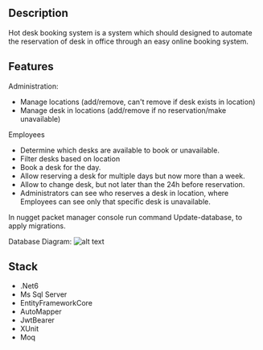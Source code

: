 ## Description
Hot desk booking system is a system which should designed to automate the reservation of desk in
office through an easy online booking system.

## Features
Administration:
- Manage locations (add/remove, can&#39;t remove if desk exists in location)
- Manage desk in locations (add/remove if no reservation/make unavailable) 

Employees
- Determine which desks are available to book or unavailable.
- Filter desks based on location
- Book a desk for the day.
- Allow reserving a desk for multiple days but now more than a week.
- Allow to change desk, but not later than the 24h before reservation.
- Administrators can see who reserves a desk in location, where Employees can see only that specific
desk is unavailable.

In nugget packet manager console run command Update-database, to apply migrations.

Database Diagram:
![alt text](https://user-images.githubusercontent.com/109426665/209875936-c37b40b8-f906-4c53-b23a-a1e42a3d64c7.png)
## Stack
- .Net6
- Ms Sql Server
- EntityFrameworkCore
- AutoMapper
- JwtBearer
- XUnit
- Moq



